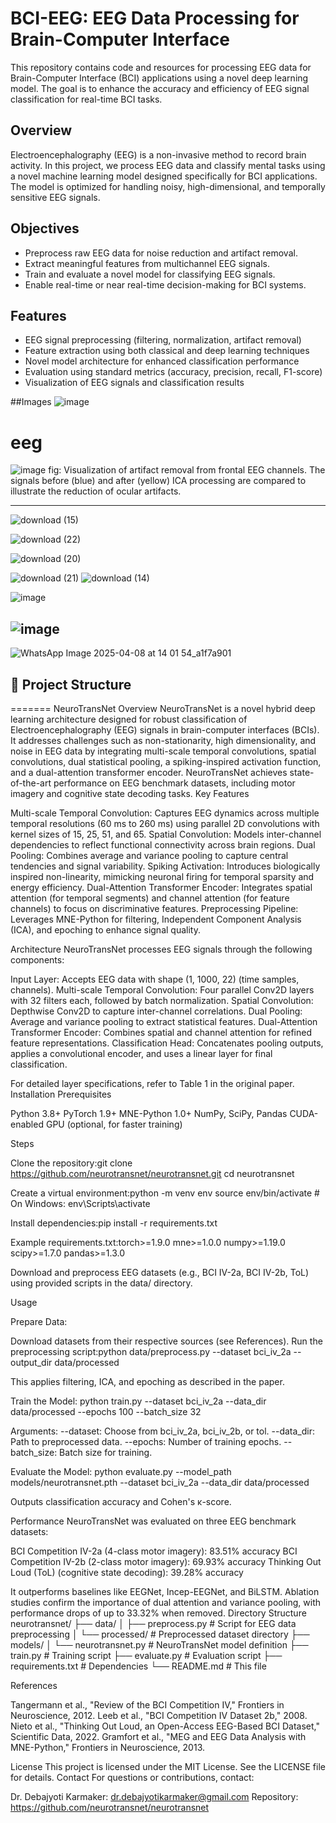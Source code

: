 # BCI-EEG: EEG Data Processing for Brain-Computer Interface

This repository contains code and resources for processing EEG data for Brain-Computer Interface (BCI) applications using a novel deep learning model. The goal is to enhance the accuracy and efficiency of EEG signal classification for real-time BCI tasks.
 
## Overview

Electroencephalography (EEG) is a non-invasive method to record brain activity. In this project, we process EEG data and classify mental tasks using a novel machine learning model designed specifically for BCI applications. The model is optimized for handling noisy, high-dimensional, and temporally sensitive EEG signals.

## Objectives

- Preprocess raw EEG data for noise reduction and artifact removal.
- Extract meaningful features from multichannel EEG signals.
- Train and evaluate a novel model for classifying EEG signals.
- Enable real-time or near real-time decision-making for BCI systems.

## Features

- EEG signal preprocessing (filtering, normalization, artifact removal)
- Feature extraction using both classical and deep learning techniques
- Novel model architecture for enhanced classification performance
- Evaluation using standard metrics (accuracy, precision, recall, F1-score)
- Visualization of EEG signals and classification results


##Images
![image](https://github.com/user-attachments/assets/24c62527-ee2f-4db6-abc6-b632a0ce21fe)

# eeg

![image](https://github.com/user-attachments/assets/99d8b62b-955c-4d7f-af7a-1d480221d250)
fig: Visualization of artifact removal from frontal EEG channels.
The signals before (blue) and after (yellow) ICA processing are compared
to illustrate the reduction of ocular artifacts.

---

![download (15)](https://github.com/user-attachments/assets/f8d7e24d-2f2c-43c6-8f25-a76630d02f54)

![download (22)](https://github.com/user-attachments/assets/17444056-785f-42e6-9d48-1da5850fbbf8)

![download (20)](https://github.com/user-attachments/assets/2f2d507c-351e-42bf-9efb-f58954acffa2)

![download (21)](https://github.com/user-attachments/assets/ea0f3702-4bc0-4d0d-bc09-dddbd86f2c2d)
![download (14)](https://github.com/user-attachments/assets/8aee9700-7a9b-46ae-b553-77e346bf4e6c)

![image](https://github.com/user-attachments/assets/301f9e3e-0969-40ed-bb6d-2bbf6d03d885)

![image](https://github.com/user-attachments/assets/8257c725-d247-459c-9842-4476ef7bf713)
------------------
![WhatsApp Image 2025-04-08 at 14 01 54_a1f7a901](https://github.com/user-attachments/assets/b24c9895-ce76-466f-b2f4-f3d91b6fb6d2)

## 📁 Project Structure

=======
NeuroTransNet
Overview
NeuroTransNet is a novel hybrid deep learning architecture designed for robust classification of Electroencephalography (EEG) signals in brain-computer interfaces (BCIs). It addresses challenges such as non-stationarity, high dimensionality, and noise in EEG data by integrating multi-scale temporal convolutions, spatial convolutions, dual statistical pooling, a spiking-inspired activation function, and a dual-attention transformer encoder. NeuroTransNet achieves state-of-the-art performance on EEG benchmark datasets, including motor imagery and cognitive state decoding tasks.
Key Features

Multi-scale Temporal Convolution: Captures EEG dynamics across multiple temporal resolutions (60 ms to 260 ms) using parallel 2D convolutions with kernel sizes of 15, 25, 51, and 65.
Spatial Convolution: Models inter-channel dependencies to reflect functional connectivity across brain regions.
Dual Pooling: Combines average and variance pooling to capture central tendencies and signal variability.
Spiking Activation: Introduces biologically inspired non-linearity, mimicking neuronal firing for temporal sparsity and energy efficiency.
Dual-Attention Transformer Encoder: Integrates spatial attention (for temporal segments) and channel attention (for feature channels) to focus on discriminative features.
Preprocessing Pipeline: Leverages MNE-Python for filtering, Independent Component Analysis (ICA), and epoching to enhance signal quality.

Architecture
NeuroTransNet processes EEG signals through the following components:

Input Layer: Accepts EEG data with shape (1, 1000, 22) (time samples, channels).
Multi-scale Temporal Convolution: Four parallel Conv2D layers with 32 filters each, followed by batch normalization.
Spatial Convolution: Depthwise Conv2D to capture inter-channel correlations.
Dual Pooling: Average and variance pooling to extract statistical features.
Dual-Attention Transformer Encoder: Combines spatial and channel attention for refined feature representations.
Classification Head: Concatenates pooling outputs, applies a convolutional encoder, and uses a linear layer for final classification.

For detailed layer specifications, refer to Table 1 in the original paper.
Installation
Prerequisites

Python 3.8+
PyTorch 1.9+
MNE-Python 1.0+
NumPy, SciPy, Pandas
CUDA-enabled GPU (optional, for faster training)

Steps

Clone the repository:git clone https://github.com/neurotransnet/neurotransnet.git
cd neurotransnet


Create a virtual environment:python -m venv env
source env/bin/activate  # On Windows: env\Scripts\activate


Install dependencies:pip install -r requirements.txt

Example requirements.txt:torch>=1.9.0
mne>=1.0.0
numpy>=1.19.0
scipy>=1.7.0
pandas>=1.3.0


Download and preprocess EEG datasets (e.g., BCI IV-2a, BCI IV-2b, ToL) using provided scripts in the data/ directory.

Usage

Prepare Data:

Download datasets from their respective sources (see References).
Run the preprocessing script:python data/preprocess.py --dataset bci_iv_2a --output_dir data/processed


This applies filtering, ICA, and epoching as described in the paper.


Train the Model:
python train.py --dataset bci_iv_2a --data_dir data/processed --epochs 100 --batch_size 32


Arguments:
--dataset: Choose from bci_iv_2a, bci_iv_2b, or tol.
--data_dir: Path to preprocessed data.
--epochs: Number of training epochs.
--batch_size: Batch size for training.




Evaluate the Model:
python evaluate.py --model_path models/neurotransnet.pth --dataset bci_iv_2a --data_dir data/processed


Outputs classification accuracy and Cohen's κ-score.



Performance
NeuroTransNet was evaluated on three EEG benchmark datasets:

BCI Competition IV-2a (4-class motor imagery): 83.51% accuracy
BCI Competition IV-2b (2-class motor imagery): 69.93% accuracy
Thinking Out Loud (ToL) (cognitive state decoding): 39.28% accuracy

It outperforms baselines like EEGNet, Incep-EEGNet, and BiLSTM. Ablation studies confirm the importance of dual attention and variance pooling, with performance drops of up to 33.32% when removed.
Directory Structure
neurotransnet/
├── data/
│   ├── preprocess.py       # Script for EEG data preprocessing
│   └── processed/         # Preprocessed dataset directory
├── models/
│   └── neurotransnet.py    # NeuroTransNet model definition
├── train.py               # Training script
├── evaluate.py            # Evaluation script
├── requirements.txt       # Dependencies
└── README.md              # This file

References

Tangermann et al., "Review of the BCI Competition IV," Frontiers in Neuroscience, 2012.
Leeb et al., "BCI Competition IV Dataset 2b," 2008.
Nieto et al., "Thinking Out Loud, an Open-Access EEG-Based BCI Dataset," Scientific Data, 2022.
Gramfort et al., "MEG and EEG Data Analysis with MNE-Python," Frontiers in Neuroscience, 2013.

License
This project is licensed under the MIT License. See the LICENSE file for details.
Contact
For questions or contributions, contact:

Dr. Debajyoti Karmaker: dr.debajyotikarmaker@gmail.com
Repository: https://github.com/neurotransnet/neurotransnet

